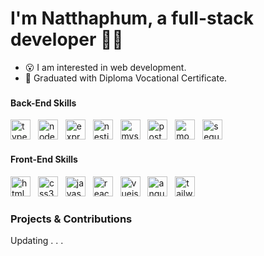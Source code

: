 ### <h1>I'm Natthaphum, a full-stack developer 👨‍💻</h1>  


- 😮 I am interested in web development. 
- 🏫 Graduated with Diploma Vocational Certificate.

### <h4>Back-End Skills</h4>

<div align="left">
  <img src="https://skillicons.dev/icons?i=ts" height="32" alt="typescript logo"  />
  <img width="4" />
  <img src="https://skillicons.dev/icons?i=nodejs" height="32" alt="nodejs logo"  />
  <img width="4" />
  <img src="https://skillicons.dev/icons?i=express" height="32" alt="express logo"  />
  <img width="4" />
  <img src="https://skillicons.dev/icons?i=nestjs" height="32" alt="nestjs logo"  />
  <img width="4" />
  <img src="https://skillicons.dev/icons?i=mysql" height="32" alt="mysql logo"  />
  <img width="4" />
  <img src="https://skillicons.dev/icons?i=postgres" height="32" alt="postgresql logo"  />
  <img width="4" />
  <img src="https://skillicons.dev/icons?i=mongodb" height="32" alt="mongodb logo"  />
  <img width="4" />
  <img src="https://skillicons.dev/icons?i=sequelize" height="32" alt="sequelize logo"  />
</div

### <h4>Front-End Skills</h4>

<div align="left">
  <img src="https://skillicons.dev/icons?i=html" height="32" alt="html5 logo"  />
  <img width="4" />
  <img src="https://skillicons.dev/icons?i=css" height="32" alt="css3 logo"  />
  <img width="4" />
  <img src="https://skillicons.dev/icons?i=js" height="32" alt="javascript logo"  />
  <img width="4" />
  <img src="https://skillicons.dev/icons?i=react" height="32" alt="react logo"  />
  <img width="4" />
  <img src="https://skillicons.dev/icons?i=vue" height="32" alt="vuejs logo"  />
  <img width="4" />
  <img src="https://skillicons.dev/icons?i=angular" height="32" alt="angularjs logo"  />
  <img width="4" />
  <img src="https://skillicons.dev/icons?i=tailwind" height="32" alt="tailwindcss logo"  />
</div>

### <h3>Projects & Contributions</h3>

Updating . . .
